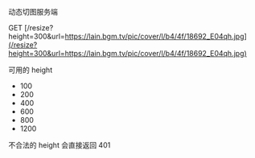 动态切图服务端

GET [/resize?height=300&url=https://lain.bgm.tv/pic/cover/l/b4/4f/18692_E04qh.jpg](/resize?height=300&url=https://lain.bgm.tv/pic/cover/l/b4/4f/18692_E04qh.jpg)

可用的 height

- 100
- 200
- 400
- 600
- 800
- 1200

不合法的 height 会直接返回 401
